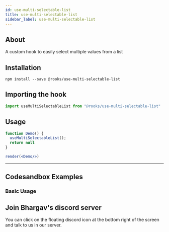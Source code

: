 ```yaml
---
id: use-multi-selectable-list
title: use-multi-selectable-list
sidebar_label: use-multi-selectable-list
---
```



    

## About

A custom hook to easily select multiple values from a list

[//]: # "Main"

## Installation

    npm install --save @rooks/use-multi-selectable-list

## Importing the hook

```javascript
import useMultiSelectableList from "@rooks/use-multi-selectable-list"
```

## Usage

```jsx
function Demo() {
  useMultiSelectableList();
  return null
}

render(<Demo/>)
```


---

## Codesandbox Examples

### Basic Usage    



## Join Bhargav's discord server
You can click on the floating discord icon at the bottom right of the screen and talk to us in our server.

    